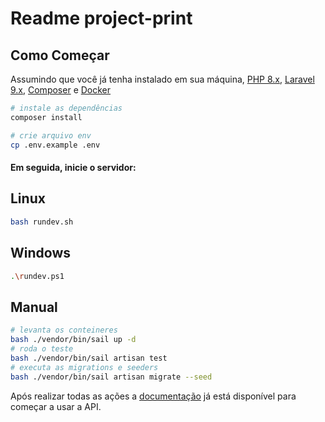 # Readme project-print

##  Como Começar

Assumindo que você já tenha instalado em sua máquina, [PHP 8.x](https://www.php.net/manual/en/install.php),
[Laravel 9.x](https://laravel.com/docs/9.x), [Composer](https://getcomposer.org/doc/00-intro.md, ) e [Docker](https://www.docker.com/)

``` bash
# instale as dependências
composer install

# crie arquivo env
cp .env.example .env
```

#### Em seguida, inicie o servidor:

## Linux

``` bash
bash rundev.sh
```

## Windows
``` bash
.\rundev.ps1
```

## Manual
``` bash
# levanta os conteineres
bash ./vendor/bin/sail up -d
# roda o teste
bash ./vendor/bin/sail artisan test
# executa as migrations e seeders
bash ./vendor/bin/sail artisan migrate --seed
```

Após realizar todas as ações a [documentação](http://localhost/api/documentation/) já está disponível para começar a usar a API.
